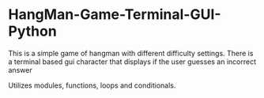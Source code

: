 # HangMan-Game-Terminal-GUI-Python
This is a simple game of hangman with different difficulty settings. There is a terminal based gui character that displays if the user guesses an incorrect answer

Utilizes modules, functions, loops and conditionals. 
